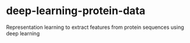 # deep-learning-protein-data
Representation learning to extract features from protein sequences using deep learning
